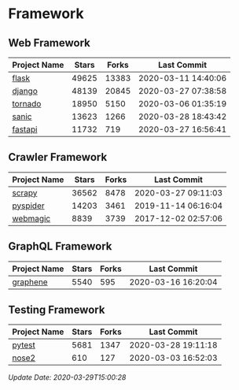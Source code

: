 # Framework

## Web Framework

| Project Name | Stars | Forks | Last Commit |
| ------------ | ----- | ----- | ----------- |
| [flask](https://github.com/pallets/flask) | 49625 | 13383 | 2020-03-11 14:40:06 |
| [django](https://github.com/django/django) | 48139 | 20845 | 2020-03-27 07:38:58 |
| [tornado](https://github.com/tornadoweb/tornado) | 18950 | 5150 | 2020-03-06 01:35:19 |
| [sanic](https://github.com/huge-success/sanic) | 13623 | 1266 | 2020-03-28 18:43:42 |
| [fastapi](https://github.com/tiangolo/fastapi) | 11732 | 719 | 2020-03-27 16:56:41 |

## Crawler Framework

| Project Name | Stars | Forks | Last Commit |
| ------------ | ----- | ----- | ----------- |
| [scrapy](https://github.com/scrapy/scrapy) | 36562 | 8478 | 2020-03-27 09:11:03 |
| [pyspider](https://github.com/binux/pyspider) | 14203 | 3461 | 2019-11-14 06:16:04 |
| [webmagic](https://github.com/code4craft/webmagic) | 8839 | 3739 | 2017-12-02 02:57:06 |

## GraphQL Framework

| Project Name | Stars | Forks | Last Commit |
| ------------ | ----- | ----- | ----------- |
| [graphene](https://github.com/graphql-python/graphene) | 5540 | 595 | 2020-03-16 16:20:04 |

## Testing Framework

| Project Name | Stars | Forks | Last Commit |
| ------------ | ----- | ----- | ----------- |
| [pytest](https://github.com/pytest-dev/pytest) | 5681 | 1347 | 2020-03-28 19:11:18 |
| [nose2](https://github.com/nose-devs/nose2) | 610 | 127 | 2020-03-03 16:52:03 |

*Update Date: 2020-03-29T15:00:28*